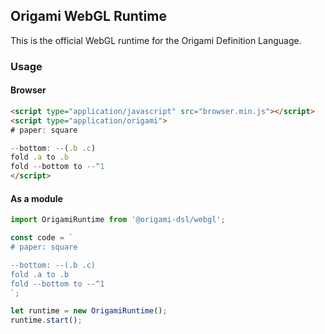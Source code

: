 ## Origami WebGL Runtime
This is the official WebGL runtime for the Origami Definition Language.

### Usage
#### Browser
```html
<script type="application/javascript" src="browser.min.js"></script>
<script type="application/origami">
# paper: square

--bottom: --(.b .c)
fold .a to .b
fold --bottom to --^1
</script>
```

#### As a module
```js
import OrigamiRuntime from '@origami-dsl/webgl';

const code = `
# paper: square

--bottom: --(.b .c)
fold .a to .b
fold --bottom to --^1
`;

let runtime = new OrigamiRuntime();
runtime.start();
```
